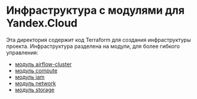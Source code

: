 # Инфраструктура с модулями для Yandex.Cloud

Эта директория содержит код Terraform для создания инфраструктуры проекта. 
Инфраструктура разделена на модули, для более гибкого управления:

* [модуль airflow-cluster](modules/airflow-cluster)
* [модуль compute](modules/compute)
* [модуль iam](modules/iam)
* [модуль network](modules/network)
* [модуль storage](modules/storage)
